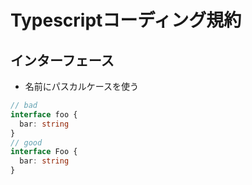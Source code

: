 # Typescriptコーディング規約

## インターフェース

- 名前にパスカルケースを使う

```TypeScript
// bad
interface foo {
  bar: string
}
// good
interface Foo {
  bar: string
}
```
